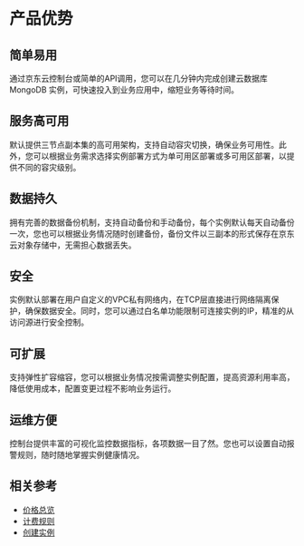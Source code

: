# 产品优势

## 简单易用

通过京东云控制台或简单的API调用，您可以在几分钟内完成创建云数据库 MongoDB 实例，可快速投入到业务应用中，缩短业务等待时间。

## 服务高可用

默认提供三节点副本集的高可用架构，支持自动容灾切换，确保业务可用性。此外，您可以根据业务需求选择实例部署方式为单可用区部署或多可用区部署，以提供不同的容灾级别。

## 数据持久

拥有完善的数据备份机制，支持自动备份和手动备份，每个实例默认每天自动备份一次，您也可以根据业务情况随时创建备份，备份文件以三副本的形式保存在京东云对象存储中，无需担心数据丢失。

## 安全

实例默认部署在用户自定义的VPC私有网络内，在TCP层直接进行网络隔离保护，确保数据安全。同时，您可以通过白名单功能限制可连接实例的IP，精准的从访问源进行安全控制。

## 可扩展

支持弹性扩容缩容，您可以根据业务情况按需调整实例配置，提高资源利用率高，降低使用成本，配置变更过程不影响业务运行。

## 运维方便
控制台提供丰富的可视化监控数据指标，各项数据一目了然。您也可以设置自动报警规则，随时随地掌握实例健康情况。

## 相关参考

- [价格总览](https://github.com/jdcloudcom/cn/blob/master/documentation/Cloud-Database-and-Cache/MongoDB/Pricing/Pricing.md)
- [计费规则](https://github.com/jdcloudcom/cn/blob/master/documentation/Cloud-Database-and-Cache/MongoDB/Pricing/BillingRules.md)
- [创建实例](https://github.com/jdcloudcom/cn/blob/master/documentation/Cloud-Database-and-Cache/MongoDB/Getting-Started/CreateInstance.md)
